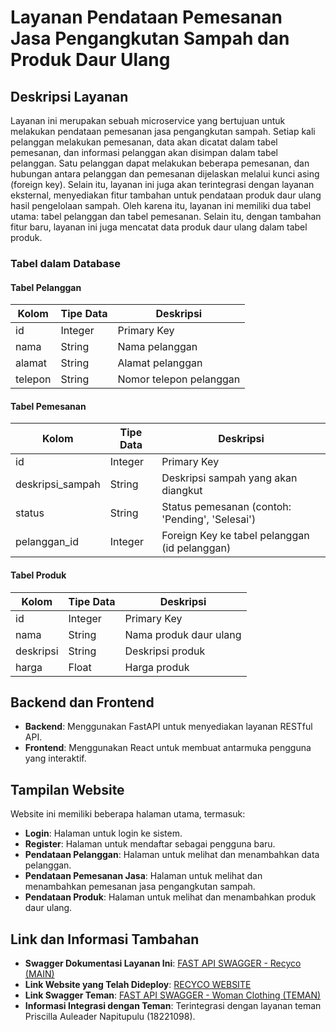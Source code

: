 # Layanan Pendataan Pemesanan Jasa Pengangkutan Sampah dan Produk Daur Ulang

## Deskripsi Layanan
Layanan ini merupakan sebuah microservice yang bertujuan untuk melakukan pendataan pemesanan jasa pengangkutan sampah. Setiap kali pelanggan melakukan pemesanan, data akan dicatat dalam tabel pemesanan, dan informasi pelanggan akan disimpan dalam tabel pelanggan. Satu pelanggan dapat melakukan beberapa pemesanan, dan hubungan antara pelanggan dan pemesanan dijelaskan melalui kunci asing (foreign key). Selain itu, layanan ini juga akan terintegrasi dengan layanan eksternal, menyediakan fitur tambahan untuk pendataan produk daur ulang hasil pengelolaan sampah. Oleh karena itu, layanan ini memiliki dua tabel utama: tabel pelanggan dan tabel pemesanan. Selain itu, dengan tambahan fitur baru, layanan ini juga mencatat data produk daur ulang dalam tabel produk.

### Tabel dalam Database
#### Tabel Pelanggan
| Kolom      | Tipe Data | Deskripsi                  |
|------------|-----------|----------------------------|
| id         | Integer   | Primary Key                |
| nama       | String    | Nama pelanggan             |
| alamat     | String    | Alamat pelanggan           |
| telepon    | String    | Nomor telepon pelanggan    |

#### Tabel Pemesanan
| Kolom           | Tipe Data | Deskripsi                                   |
|-----------------|-----------|---------------------------------------------|
| id              | Integer   | Primary Key                                 |
| deskripsi_sampah| String    | Deskripsi sampah yang akan diangkut         |
| status          | String    | Status pemesanan (contoh: 'Pending', 'Selesai')|
| pelanggan_id    | Integer   | Foreign Key ke tabel pelanggan (id pelanggan)|

#### Tabel Produk
| Kolom     | Tipe Data | Deskripsi           |
|-----------|-----------|---------------------|
| id        | Integer   | Primary Key         |
| nama      | String    | Nama produk daur ulang|
| deskripsi | String    | Deskripsi produk    |
| harga     | Float     | Harga produk        |

## Backend dan Frontend
- **Backend**: Menggunakan FastAPI untuk menyediakan layanan RESTful API.
- **Frontend**: Menggunakan React untuk membuat antarmuka pengguna yang interaktif.

## Tampilan Website
Website ini memiliki beberapa halaman utama, termasuk:
- **Login**: Halaman untuk login ke sistem.
- **Register**: Halaman untuk mendaftar sebagai pengguna baru.
- **Pendataan Pelanggan**: Halaman untuk melihat dan menambahkan data pelanggan.
- **Pendataan Pemesanan Jasa**: Halaman untuk melihat dan menambahkan pemesanan jasa pengangkutan sampah.
- **Pendataan Produk**: Halaman untuk melihat dan menambahkan produk daur ulang.

## Link dan Informasi Tambahan
- **Swagger Dokumentasi Layanan Ini**: [FAST API SWAGGER - Recyco (MAIN)](https://python123-scxaic-production.up.railway.app/docs)
- **Link Website yang Telah Dideploy**: [RECYCO WEBSITE](https://react-asc2das.vercel.app/)
- **Link Swagger Teman**: [FAST API SWAGGER - Woman Clothing (TEMAN)](https://python-12312sd-production.up.railway.app/docs)
- **Informasi Integrasi dengan Teman**: Terintegrasi dengan layanan teman Priscilla Auleader Napitupulu (18221098).
